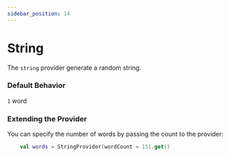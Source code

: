 ```yaml
---
sidebar_position: 14
---
```


# String

The `string` provider generate a random string.

### Default Behavior

`1` word

### Extending the Provider

You can specify the number of words by passing the count to the provider:

```kotlin
    val words = StringProvider(wordCount = 15).get()
```

